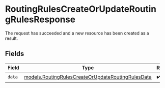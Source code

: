 # RoutingRulesCreateOrUpdateRoutingRulesResponse

The request has succeeded and a new resource has been created as a result.


## Fields

| Field                                                                                                        | Type                                                                                                         | Required                                                                                                     | Description                                                                                                  |
| ------------------------------------------------------------------------------------------------------------ | ------------------------------------------------------------------------------------------------------------ | ------------------------------------------------------------------------------------------------------------ | ------------------------------------------------------------------------------------------------------------ |
| `data`                                                                                                       | [models.RoutingRulesCreateOrUpdateRoutingRulesData](../models/routingrulescreateorupdateroutingrulesdata.md) | :heavy_check_mark:                                                                                           | N/A                                                                                                          |
